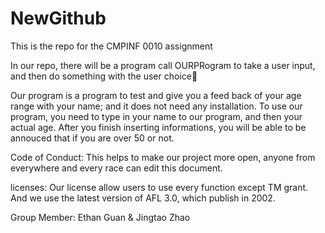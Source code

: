 # NewGithub

This is the repo for the CMPINF 0010 assignment

In our repo, there will be a program call OURPRogram to take a user input, and then do something with the user choice👀

Our program is a program to test and give you a feed back of your age range with your name; and it does not need any installation. To use our program, you need to type in your name to our program, and then your actual age. After you finish inserting informations, you will be able to be annouced that if you are over 50 or not.

Code of Conduct: This helps to make our project more open, anyone from everywhere and every race can edit this document.

licenses: Our license allow users to use every function except TM grant. And we use the latest version of AFL 3.0, which publish in 2002.

Group Member: Ethan Guan & Jingtao Zhao
